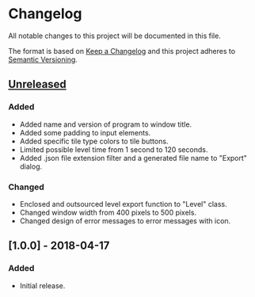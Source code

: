 # Changelog
All notable changes to this project will be documented in this file.

The format is based on [Keep a Changelog](http://keepachangelog.com/en/1.0.0/)
and this project adheres to [Semantic Versioning](http://semver.org/spec/v2.0.0.html).

## [Unreleased]
### Added
- Added name and version of program to window title.
- Added some padding to input elements.
- Added specific tile type colors to tile buttons.
- Limited possible level time from 1 second to 120 seconds.
- Added .json file extension filter and a generated file name to "Export" dialog.

### Changed
- Enclosed and outsourced level export function to "Level" class.
- Changed window width from 400 pixels to 500 pixels.
- Changed design of error messages to error messages with icon.

## [1.0.0] - 2018-04-17
### Added
- Initial release.

[Unreleased]: https://github.com/Pixelhash/webtech-level-builder/compare/v1.0.0...HEAD
